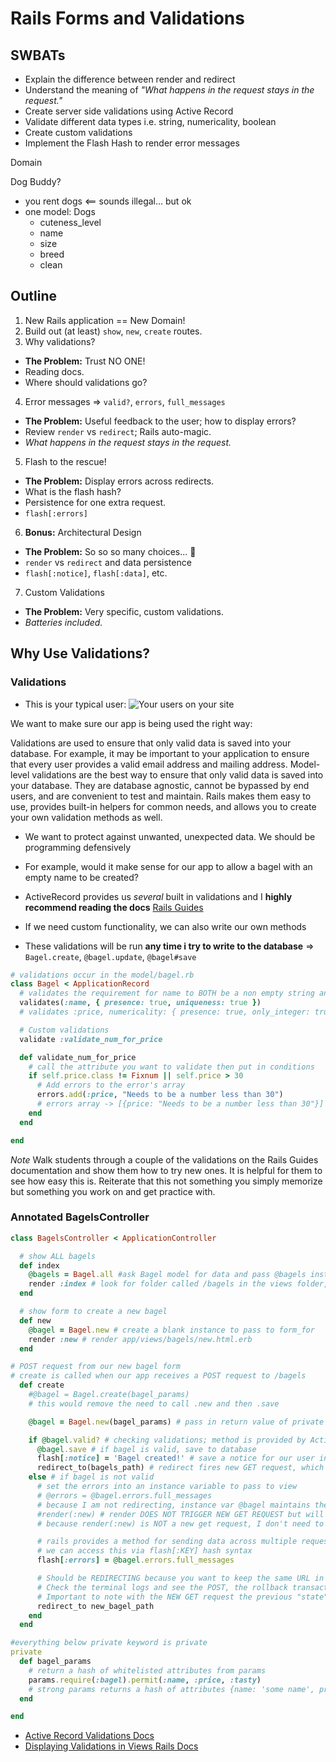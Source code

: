 Rails Forms and Validations
===========================

## SWBATs

* Explain the difference between render and redirect
* Understand the meaning of _"What happens in the request stays in the request."_
* Create server side validations using Active Record
* Validate different data types i.e. string, numericality, boolean
* Create custom validations
* Implement the Flash Hash to render error messages

Domain

Dog Buddy?
- you rent dogs <== sounds illegal... but ok
- one model: Dogs
  - cuteness_level
  - name
  - size
  - breed
  - clean

## Outline

1. New Rails application == New Domain!
2. Build out (at least) `show`, `new`, `create` routes.
3. Why validations?
  - **The Problem:** Trust NO ONE!
  - Reading docs.
  - Where should validations go?
4. Error messages => `valid?`, `errors`, `full_messages`
  - **The Problem:** Useful feedback to the user; how to display errors?
  - Review `render` vs `redirect`; Rails auto-magic.
  - _What happens in the request stays in the request._
5. Flash to the rescue!
  - **The Problem:** Display errors across redirects.
  - What is the flash hash?
  - Persistence for one extra request.
  - `flash[:errors]`
6. **Bonus:** Architectural Design
  - **The Problem:** So so so many choices... 🤯
  - `render` vs `redirect` and data persistence
  - `flash[:notice]`, `flash[:data]`, etc.
7. Custom Validations
  - **The Problem:** Very specific, custom validations.
  - _Batteries included._

## Why Use Validations?

### Validations

- This is your typical user:
  ![Your users on your site](https://camo.githubusercontent.com/bd5a0e0355fa6a8c1f5478f197be5562a479d41a/68747470733a2f2f6d656469612e67697068792e636f6d2f6d656469612f5a665531314f44616e6c6f43412f67697068792e676966)


We want to make sure our app is being used the right way:

Validations are used to ensure that only valid data is saved into your database. For example, it may be important to your application to ensure that every user provides a valid email address and mailing address. Model-level validations are the best way to ensure that only valid data is saved into your database. They are database agnostic, cannot be bypassed by end users, and are convenient to test and maintain. Rails makes them easy to use, provides built-in helpers for common needs, and allows you to create your own validation methods as well.

- We want to protect against unwanted, unexpected data. We should be programming defensively

- For example, would it make sense for our app to allow a bagel with an empty name to be created?

- ActiveRecord provides us _several_ built in validations and I **highly recommend reading the docs** [Rails Guides](http://edgeguides.rubyonrails.org/active_record_validations.html)

- If we need custom functionality, we can also write our own methods

- These validations will be run **any time i try to write to the database** => `Bagel.create`, `@bagel.update`, `@bagel#save`

```ruby
# validations occur in the model/bagel.rb
class Bagel < ApplicationRecord
  # validates the requirement for name to BOTH be a non empty string and unique
  validates(:name, { presence: true, uniqueness: true })
  # validates :price, numericality: { presence: true, only_integer: true }

  # Custom validations
  validate :validate_num_for_price

  def validate_num_for_price
    # call the attribute you want to validate then put in conditions
    if self.price.class != Fixnum || self.price > 30
      # Add errors to the error's array
      errors.add(:price, "Needs to be a number less than 30")
      # errors array -> [{price: "Needs to be a number less than 30"}]
    end
  end

end
```

_Note_ Walk students through a couple of the validations on the Rails Guides documentation and show them how to try new ones. It is helpful for them to see how easy this is. Reiterate that this not something you simply memorize but something you work on and get practice with.



### Annotated BagelsController

```ruby
class BagelsController < ApplicationController

  # show ALL bagels
  def index
    @bagels = Bagel.all #ask Bagel model for data and pass @bagels instance var to the view
    render :index # look for folder called /bagels in the views folder, then render the index.html.erb
  end

  # show form to create a new bagel
  def new
    @bagel = Bagel.new # create a blank instance to pass to form_for
    render :new # render app/views/bagels/new.html.erb
  end

# POST request from our new bagel form
# create is called when our app receives a POST request to /bagels
  def create
    #@bagel = Bagel.create(bagel_params)
    # this would remove the need to call .new and then .save

    @bagel = Bagel.new(bagel_params) # pass in return value of private bagel_params method, which is a hash of whitelisted attributes

    if @bagel.valid? # checking validations; method is provided by ActiveRecord => returns boolean
      @bagel.save # if bagel is valid, save to database
      flash[:notice] = 'Bagel created!' # save a notice for our user in the flash hash
      redirect_to(bagels_path) # redirect fires new GET request, which will hit the BagelsController#index
    else # if bagel is not valid
      # set the errors into an instance variable to pass to view
      # @errors = @bagel.errors.full_messages
      # because I am not redirecting, instance var @bagel maintains the attributes from the form
      #render(:new) # render DOES NOT TRIGGER NEW GET REQUEST but will change the URL based on the form submission route
      # because render(:new) is NOT a new get request, I don't need to send a flash along

      # rails provides a method for sending data across multiple requests
      # we can access this via flash[:KEY] hash syntax
      flash[:errors] = @bagel.errors.full_messages

      # Should be REDIRECTING because you want to keep the same URL in the event the user decides to hit refresh on the browser
      # Check the terminal logs and see the POST, the rollback transaction then the redirect status 300 then the NEW GET REQUEST
      # Important to note with the NEW GET request the previous "state" is gone and @bagel will be from the show page which is @bagel.new
      redirect_to new_bagel_path
    end
  end

#everything below private keyword is private
private
  def bagel_params
    # return a hash of whitelisted attributes from params
    params.require(:bagel).permit(:name, :price, :tasty)
    # strong params returns a hash of attributes {name: 'some name', price: 2, tasty: true}
  end

end
```


- [Active Record Validations Docs](http://guides.rubyonrails.org/active_record_validations.html)
- [Displaying Validations in Views Rails Docs](http://guides.rubyonrails.org/active_record_validations.html#displaying-validation-errors-in-views)
